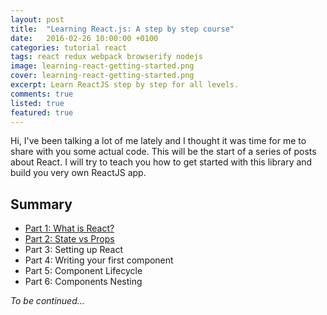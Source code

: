 ```yaml
---
layout: post
title:  "Learning React.js: A step by step course"
date:   2016-02-26 10:00:00 +0100
categories: tutorial react
tags: react redux webpack browserify nodejs
image: learning-react-getting-started.png
cover: learning-react-getting-started.png
excerpt: Learn ReactJS step by step for all levels.
comments: true
listed: true
featured: true
---
```

Hi, I've been talking a lot of me lately and I thought it was time for me to share with you some actual code. This will be the start of a series of posts about React. I will try to teach you how to get started with this library and build you very own ReactJS app.


## Summary
* [Part 1: What is React?]({{site.baseurl}}/learning-reactjs-part-1/)
* [Part 2: State vs Props]({{site.baseurl}}/learning-reactjs-part-2/)
* Part 3: Setting up React
* Part 4: Writing your first component
* Part 5: Component Lifecycle
* Part 6: Components Nesting

_To be continued..._
